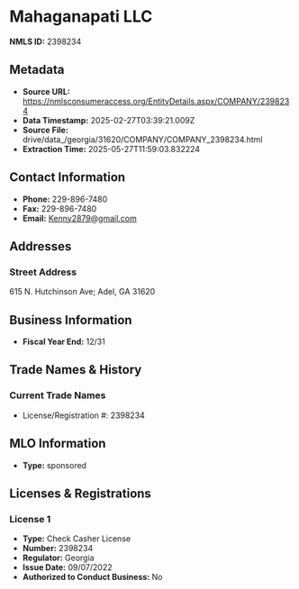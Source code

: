 # Mahaganapati LLC

**NMLS ID:** 2398234

## Metadata
- **Source URL:** https://nmlsconsumeraccess.org/EntityDetails.aspx/COMPANY/2398234
- **Data Timestamp:** 2025-02-27T03:39:21.009Z
- **Source File:** drive/data_/georgia/31620/COMPANY/COMPANY_2398234.html
- **Extraction Time:** 2025-05-27T11:59:03.832224

## Contact Information
- **Phone:** 229-896-7480
- **Fax:** 229-896-7480
- **Email:** Kenny2879@gmail.com

## Addresses
### Street Address
615 N. Hutchinson Ave; Adel, GA 31620

## Business Information
- **Fiscal Year End:** 12/31

## Trade Names & History
### Current Trade Names
- License/Registration #: 2398234

## MLO Information
- **Type:** sponsored

## Licenses & Registrations

### License 1
- **Type:** Check Casher License
- **Number:** 2398234
- **Regulator:** Georgia
- **Issue Date:** 09/07/2022
- **Authorized to Conduct Business:** No
